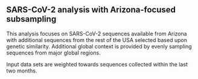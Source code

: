 ## SARS-CoV-2 analysis with Arizona-focused subsampling
This analysis focuses on SARS-CoV-2 sequences available from Arizona with additional sequences from 
the rest of the USA selected based upon genetic similarity. Additional global context is provided by evenly sampling sequences from 
major global regions.

Input data sets are weighted towards sequences collected within the last two months.
